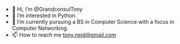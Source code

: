 - 👋 Hi, I’m @GrandconsulTony
- 👀 I’m interested in Python. 
- 🌱 I’m currently pursuing a BS in Computer Science with a focus in Computer Networking. 
- 📫 How to reach me tony.neid@gmail.com

<!---
GrandconsulTony/GrandconsulTony is a ✨ special ✨ repository because its `README.md` (this file) appears on your GitHub profile.
You can click the Preview link to take a look at your changes.
--->
